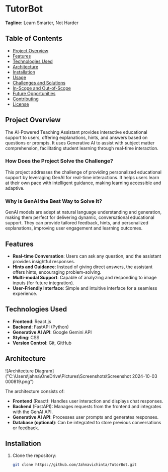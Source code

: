 # TutorBot
**Tagline:** Learn Smarter, Not Harder

## Table of Contents
- [Project Overview](#project-overview)
- [Features](#features)
- [Technologies Used](#technologies-used)
- [Architecture](#architecture)
- [Installation](#installation)
- [Usage](#usage)
- [Challenges and Solutions](#challenges-and-solutions)
- [In-Scope and Out-of-Scope](#in-scope-and-out-of-scope)
- [Future Opportunities](#future-opportunities)
- [Contributing](#contributing)
- [License](#license)

## Project Overview
The AI-Powered Teaching Assistant provides interactive educational support to users, offering explanations, hints, and answers based on questions or prompts. It uses Generative AI to assist with subject matter comprehension, facilitating student learning through real-time interaction.

### How Does the Project Solve the Challenge?
This project addresses the challenge of providing personalized educational support by leveraging GenAI for real-time interactions. It helps users learn at their own pace with intelligent guidance, making learning accessible and adaptive.

### Why is GenAI the Best Way to Solve It?
GenAI models are adept at natural language understanding and generation, making them perfect for delivering dynamic, conversational educational support. They can provide tailored feedback, hints, and personalized explanations, improving user engagement and learning outcomes.

## Features
- **Real-time Conversation**: Users can ask any question, and the assistant provides insightful responses.
- **Hints and Guidance**: Instead of giving direct answers, the assistant offers hints, encouraging problem-solving.
- **Multi-modal Support**: Capable of analyzing and responding to image inputs (for future integration).
- **User-Friendly Interface**: Simple and intuitive interface for a seamless experience.

## Technologies Used
- **Frontend**: React.js
- **Backend**: FastAPI (Python)
- **Generative AI API**: Google Gemini API
- **Styling**: CSS
- **Version Control**: Git, GitHub

## Architecture
![Architecture Diagram]("C:\Users\jahna\OneDrive\Pictures\Screenshots\Screenshot 2024-10-03 000819.png")

The architecture consists of:
- **Frontend** (React): Handles user interaction and displays chat responses.
- **Backend** (FastAPI): Manages requests from the frontend and integrates with the GenAI API.
- **Generative AI API**: Processes user prompts and generates responses.
- **Database (optional)**: Can be integrated to store previous conversations or feedback.

## Installation
1. Clone the repository:
   ```bash
   git clone https://github.com/Jahnavichinta/TutorBot.git
